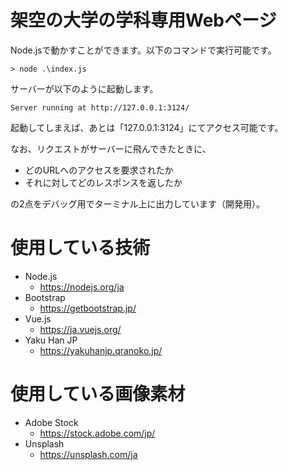 # 架空の大学の学科専用Webページ
Node.jsで動かすことができます。以下のコマンドで実行可能です。
```
> node .\index.js
```

サーバーが以下のように起動します。
```
Server running at http://127.0.0.1:3124/
```
起動してしまえば、あとは「127.0.0.1:3124」にてアクセス可能です。

なお、リクエストがサーバーに飛んできたときに、

  - どのURLへのアクセスを要求されたか
  - それに対してどのレスポンスを返したか

の2点をデバッグ用でターミナル上に出力しています（開発用）。

# 使用している技術
- Node.js
  - https://nodejs.org/ja
- Bootstrap
  - https://getbootstrap.jp/
- Vue.js
  - https://ja.vuejs.org/
- Yaku Han JP
  - https://yakuhanjp.qranoko.jp/

# 使用している画像素材
- Adobe Stock
  - https://stock.adobe.com/jp/
- Unsplash
  - https://unsplash.com/ja
